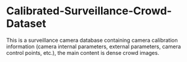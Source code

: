 # Calibrated-Surveillance-Crowd-Dataset
This is a surveillance camera database containing camera calibration information (camera internal parameters, external parameters, camera control points, etc.), the main content is dense crowd images.
